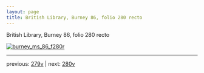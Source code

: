 ```yaml
---
layout: page
title: British Library, Burney 86, folio 280 recto
---
```


British Library, Burney 86, folio 280 recto

[![burney_ms_86_f280r](http://www.homermultitext.org/iipsrv?IIIF=/project/homer/pyramidal/deepzoom/bl/burney86imgs/v1/burney_ms_86_f280r.tif/full/800,/0/default.jpg)](http://www.homermultitext.org/ict2/?urn=urn:cite2:bl:burney86imgs.v1:burney_ms_86_f280r) 

---

previous:  [279v](../279v/) | next: [280v](../280v/)
